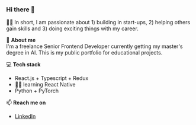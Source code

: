 ### Hi there 👋
🙆‍♀️ In short, I am passionate about 1) building in start-ups, 2) helping others gain skills and 3) doing exciting things with my career.

💬 <b>About me</b>
<br>
I'm a freelance Senior Frontend Developer currently getting my master's degree in AI. This is my public portfolio for educational projects. 

💻 <b>Tech stack</b>
- React.js + Typescript + Redux
- 👩‍🎓 learning React Native
- Python + PyTorch

📫 <b>Reach me on</b> 
- [LinkedIn](https://www.linkedin.com/in/andreea-miclaus/)

<!--
**andreea-irina/andreea-irina** is a ✨ _special_ ✨ repository because its `README.md` (this file) appears on your GitHub profile.

Here are some ideas to get you started:

- 🔭 I’m currently working on ...
- 🌱 I’m currently learning ...
- 👯 I’m looking to collaborate on ...
- 🤔 I’m looking for help with ...
- 💬 Ask me about ...
- 📫 How to reach me: ...
- 😄 Pronouns: ...
- ⚡ Fun fact: ...
-->

